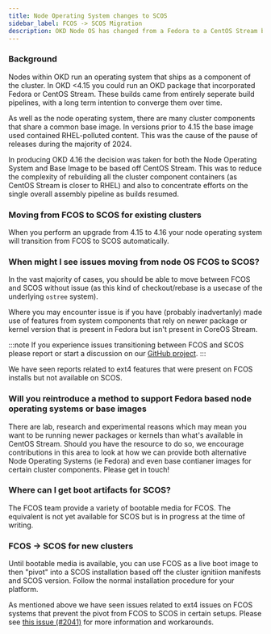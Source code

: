 ```yaml
---
title: Node Operating System changes to SCOS
sidebar_label: FCOS -> SCOS Migration
description: OKD Node OS has changed from a Fedora to a CentOS Stream base.
---
```


### Background

Nodes within OKD run an operating system that ships as a component of the cluster. In OKD \<4.15 you could run an OKD package that incorporated Fedora or CentOS Stream. These builds came from entirely seperate build pipelines, with a long term intention to converge them over time.

As well as the node operating system, there are many cluster components that share a common base image. In versions prior to 4.15 the base image used contained RHEL-polluted content. This was the cause of the pause of releases during the majority of 2024.

In producing OKD 4.16 the decision was taken for both the Node Operating System and Base Image to be based off CentOS Stream. This was to reduce the complexity of rebuilding all the cluster component containers (as CentOS Stream is closer to RHEL) and also to concentrate efforts on the single overall assembly pipeline as builds resumed.

### Moving from FCOS to SCOS for existing clusters

When you perform an upgrade from 4.15 to 4.16 your node operating system will transition from FCOS to SCOS automatically. 

### When might I see issues moving from node OS FCOS to SCOS?

In the vast majority of cases, you should be able to move between FCOS and SCOS without issue (as this kind of checkout/rebase is a usecase of the underlying `ostree` system).

Where you may encounter issue is if you have (probably inadvertanly) made use of features from system components that rely on newer package or kernel version that is present in Fedora but isn't present in CoreOS Stream.

:::note
If you experience issues transitioning between FCOS and SCOS please report or start a discussion on our [GitHub project](https://github.com/okd-project/okd).
:::

We have seen reports related to ext4 features that were present on FCOS installs but not available on SCOS.

### Will you reintroduce a method to support Fedora based node operating systems or base images

There are lab, research and experimental reasons which may mean you want to be running newer packages or kernels than what's available in CentOS Stream. Should you have the resource to do so, we encourage contributions in this area to look at how we can provide both alternative Node Operating Systems (ie Fedora) and even base contianer images for certain cluster components. Please get in touch!

### Where can I get boot artifacts for SCOS?

The FCOS team provide a variety of bootable media for FCOS. The equivalent is not yet available for SCOS but is in progress at the time of writing.

### FCOS -> SCOS for new clusters

Until bootable media is available, you can use FCOS as a live boot image to then "pivot" into a SCOS installation based off the cluster ignitiion manifests and SCOS version. Follow the normal installation procedure for your platform.

As mentioned above we have seen issues related to ext4 issues on FCOS systems that prevent the pivot from FCOS to SCOS in certain setups.
Please see [this issue (#2041)](https://github.com/okd-project/okd/issues/2041) for more information and workarounds.
